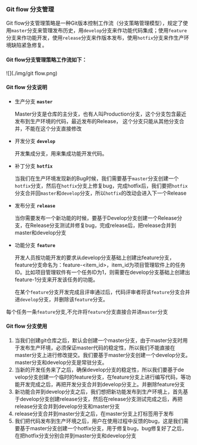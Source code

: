 ### Git flow 分支管理

Git flow分支管理策略是一种Git版本控制工作流（分支策略管理模型），规定了使用`master`分支来管理发布历史，用`develop`分支来作功能代码集成；使用`feature`分支来作功能开发，使用`release`分支来作版本发布，使用`hotfix`分支来作生产环境缺陷紧急修复。

#### Git flow分支管理策略工作流如下：

![](./img/git flow.png)

#### Git flow 分支说明

- 生产分支 **`master`**

  Master分支是仓库的主分支，也有人叫Production分支，这个分支包含最近发布到生产环境的代码，最近发布的Release， 这个分支只能从其他分支合并，不能在这个分支直接修改‌

- 开发分支 **`develop`**

  开发集成分支，用来集成功能开发代码。 

- 补丁分支 **`hotfix`**

  当我们在生产环境发现新的Bug时候，我们需要基于`master`分支创建一个`hotfix`分支，然后在`hotfix`分支上修复bug，完成hotfix后，我们要把`hotfix`分支合并回`master`和`develop`分支‌，所以`hotfix`的改动会进入下一个Release

- 发布分支 **`release`**

  当你需要发布一个新功能的时候，要基于Develop分支创建一个Release分支，在Release分支测试并修复bug，完成release后，把release合并到master和develop分支‌

- 功能分支 **`feature`**

  开发人员按功能开发的要求从develop分支基础上创建出feature分支，feature分支命名为：feature-<item_id>，item_id为项目管理软件上的任务ID。比如项目管理软件有一个任务ID为1，则需要在develop分支基础上创建出feature-1分支来开发该任务的功能。

  在某个`feature`分支开发完成且评审通过后，代码评审者将该`feature`分支合并进`develop`分支，并删除该`feature`分支。

​	   每个任务一条`feature`分支,不允许将`feature`分支直接合并进`master`分支

#### Git flow 分支使用

1. 当我们创建git仓库之后，默认会创建一个master分支，由于master分支时用于发布生产环境，必须保证master代码的稳定性，所以我们不能直接在master分支上进行修改提交。我们要基于master分支创建一个develop分支。master分支和develop分支是常驻分支。
2. 当新的开发任务来了之后，确保develop分支的稳定性，所以我们要基于de velop分支创建一个临时的feature分支，在feature分支上进行编写代码，等功能开发完成之后，再把开发分支合并到develop分支上。并删除feature分支
3. 新功能合并到develop分支之后，我们想把新功能发布到生产环境上，首先基于develop分支创建release分支，然后在release分支测试完成之后，再把release分支合并到develop分支和master分支
4. release分支合并到master分支之后，在master分支上打标签用于发布
5. 我们把代码发布到生产环境之后，用户在使用过程中反馈的bug，这是我们需要基于master分支创建一个hotfix分支，用于修复bug，bug修复好了之后，在把hotfix分支分别合并到master分支和develop分支

